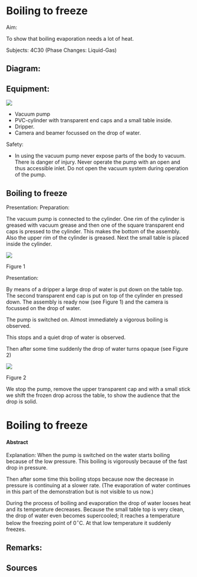 # Boiling to freeze 

Aim:

To show that boiling evaporation needs a lot of heat.

Subjects: 4C30 (Phase Changes: Liquid-Gas)


## Diagram:

## Equipment:

![](https://cdn.mathpix.com/cropped/2024_06_24_0a3e9a4e73aebb1c537dg-1.jpg?height=851&width=1276&top_left_y=457&top_left_x=504)

- Vacuum pump
- PVC-cylinder with transparent end caps and a small table inside.
- Dripper.
- Camera and beamer focussed on the drop of water.

Safety:

- In using the vacuum pump never expose parts of the body to vacuum. There is danger of injury. Never operate the pump with an open and thus accessible inlet. Do not open the vacuum system during operation of the pump.


## Boiling to freeze

Presentation: Preparation:

The vacuum pump is connected to the cylinder. One rim of the cylinder is greased with vacuum grease and then one of the square transparent end caps is pressed to the cylinder. This makes the bottom of the assembly. Also the upper rim of the cylinder is greased. Next the small table is placed inside the cylinder.

![](https://cdn.mathpix.com/cropped/2024_06_24_0a3e9a4e73aebb1c537dg-2.jpg?height=716&width=828&top_left_y=573&top_left_x=745)

Figure 1

Presentation:

By means of a dripper a large drop of water is put down on the table top. The second transparent end cap is put on top of the cylinder en pressed down. The assembly is ready now (see Figure 1) and the camera is focussed on the drop of water.

The pump is switched on. Almost immediately a vigorous boiling is observed.

This stops and a quiet drop of water is observed.

Then after some time suddenly the drop of water turns opaque (see Figure 2)

![](https://cdn.mathpix.com/cropped/2024_06_24_0a3e9a4e73aebb1c537dg-2.jpg?height=762&width=845&top_left_y=1615&top_left_x=731)

Figure 2

We stop the pump, remove the upper transparent cap and with a small stick we shift the frozen drop across the table, to show the audience that the drop is solid.

# Boiling to freeze 


#### Abstract

Explanation: When the pump is switched on the water starts boiling because of the low pressure. This boiling is vigorously because of the fast drop in pressure.

Then after some time this boiling stops because now the decrease in pressure is continuing at a slower rate. (The evaporation of water continues in this part of the demonstration but is not visible to us now.)

During the process of boiling and evaporation the drop of water looses heat and its temperature decreases. Because the small table top is very clean, the drop of water even becomes supercooled; it reaches a temperature below the freezing point of $0^{\circ} \mathrm{C}$. At that low temperature it suddenly freezes.


## Remarks:

## Sources

